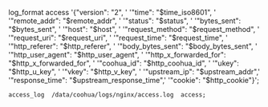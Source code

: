  log_format access
        '{"version": "2", '
        '"time": "$time_iso8601", '
        '"remote_addr": "$remote_addr", '
        '"status": "$status", '
        '"bytes_sent": "$bytes_sent", '
        '"host": "$host", '
        '"request_method": "$request_method", '
        '"request_uri": "$request_uri", '
        '"request_time": "$request_time", '
        '"http_referer": "$http_referer", '
        '"body_bytes_sent": "$body_bytes_sent", '
        '"http_user_agent": "$http_user_agent", '
        '"http_x_forwarded_for": "$http_x_forwarded_for", '
        '"coohua_id": "$http_coohua_id", '
        '"ukey": "$http_u_key", '
        '"vkey": "$http_v_key", '
        '"upstream_ip": "$upstream_addr",'
        '"response_time": "$upstream_response_time",'
        '"cookie": "$http_cookie"}';

    access_log  /data/coohua/logs/nginx/access.log  access;
